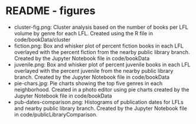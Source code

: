 # README - figures

- cluster-fig.png: Cluster analysis based on the number of books per LFL volume by genre for each LFL. Created using the R file in code/bookData/cluster
- fiction.png: Box and whisker plot of percent fiction books in each LFL overlayed with the percent fiction from the nearby public library branch. Created by the Jupyter Notebook file in code/bookData
- juvenile.png: Box and whisker plot of percent juvenile books in each LFL overlayed with the percent juvenile from the nearby public library branch. Created by the Jupyter Notebook file in code/bookData
- pie-chars.jpg: Pie charts showing the top five genres in each neighborhood. Created in a photo editor using pie charts created by the Jupyter Notebook file in code/bookData
- pub-dates-comparison.png: Histograms of publication dates for LFLs and nearby public library branch. Created by the Jupyter Notebook file in code/publicLibraryComparison.
